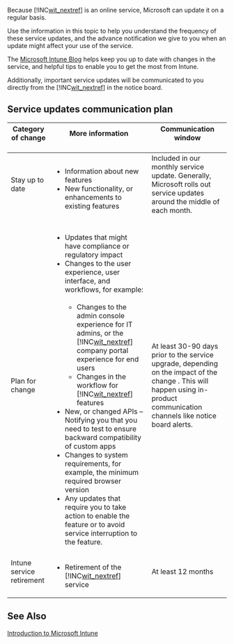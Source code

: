 Because [!INC[wit_nextref](../Token/wit_nextref_md.md)] is an online service, Microsoft can update it on a regular basis.

Use the information in this topic to help you understand the frequency of these service updates, and the advance notification we give to you when an update might affect your use of the service.

The [Microsoft Intune Blog](http://blogs.technet.com/b/microsoftintune/) helps keep you up to date with changes in the service, and helpful tips to enable you to get the most from Intune.

Additionally, important service updates will be communicated to you directly from the [!INC[wit_nextref](../Token/wit_nextref_md.md)] in the notice board.

## Service updates communication plan

|Category of change <br /> <br />|More information <br /> <br />|Communication window <br /> <br />|
|----------------------|--------------------|------------------------|
|Stay up to date <br /> <br />|<ul><li>Information about new features </li><li>New functionality, or enhancements to existing features </li> </ul>|Included in our monthly service update. Generally, Microsoft rolls out service updates around the middle of each month. <br /> <br />|
|Plan for change <br /> <br />|<ul><li>Updates that might have compliance or regulatory impact </li><li>Changes to the user experience, user interface, and workflows, for example: <br /> <br /><ul><li>Changes to the admin console experience for IT admins, or the [!INC[wit_nextref](../Token/wit_nextref_md.md)] company portal experience for end users </li><li>Changes in the workflow for [!INC[wit_nextref](../Token/wit_nextref_md.md)] features </li> </ul> </li><li>New, or changed APIs – Notifying you that you need to test to ensure backward compatibility of custom apps </li><li>Changes to system requirements, for example, the minimum required browser version </li><li>Any updates that require you to take action to enable the feature or to avoid service interruption to the feature. </li> </ul>|At least 30-90 days prior to the service upgrade, depending on the impact of the change . This will happen using in-product communication channels like notice board alerts. <br /> <br />|
|Intune service retirement <br /> <br />|<ul><li>Retirement of the [!INC[wit_nextref](../Token/wit_nextref_md.md)] service </li> </ul>|At least 12 months <br /> <br />|

## See Also
[Introduction to Microsoft Intune](../Topic/Introduction_to_Microsoft_Intune.md)

